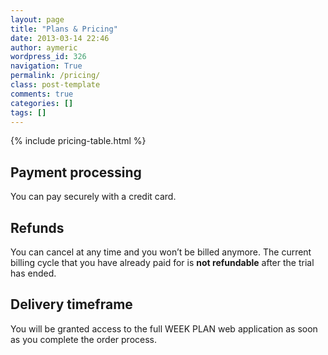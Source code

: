 ```yaml
---
layout: page
title: "Plans & Pricing"
date: 2013-03-14 22:46
author: aymeric
wordpress_id: 326
navigation: True
permalink: /pricing/
class: post-template
comments: true
categories: []
tags: []
---
```

{% include pricing-table.html %}

## Payment processing
You can pay securely with a credit card.

## Refunds
You can cancel at any time and you won’t be billed anymore. The current billing cycle that you have already paid for is **not refundable** after the trial has ended.

## Delivery timeframe
You will be granted access to the full WEEK PLAN web application as soon as you complete the order process.